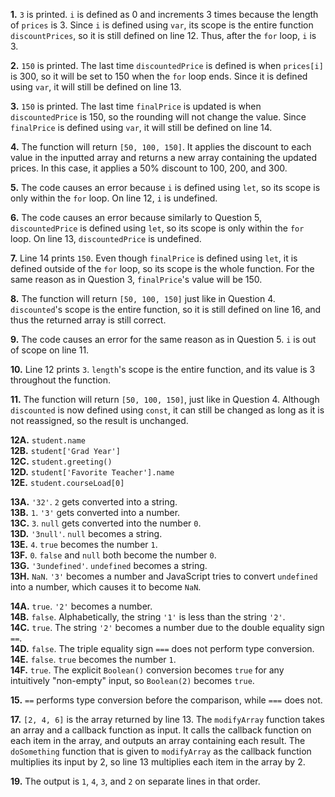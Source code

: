 **1.** `3` is printed. `i` is defined as 0 and increments 3 times because the length of `prices` is 3. Since `i` is defined using `var`, its scope is the entire function `discountPrices`, so it is still defined on line 12. Thus, after the `for` loop, `i` is 3.

**2.** `150` is printed. The last time `discountedPrice` is defined is when `prices[i]` is 300, so it will be set to 150 when the `for` loop ends. Since it is defined using `var`, it will still be defined on line 13.

**3.** `150` is printed. The last time `finalPrice` is updated is when `discountedPrice` is 150, so the rounding will not change the value. Since `finalPrice` is defined using `var`, it will still be defined on line 14.

**4.** The function will return `[50, 100, 150]`. It applies the discount to each value in the inputted array and returns a new array containing the updated prices. In this case, it applies a 50% discount to 100, 200, and 300.

**5.** The code causes an error because `i` is defined using `let`, so its scope is only within the `for` loop. On line 12, `i` is undefined.

**6.** The code causes an error because similarly to Question 5, `discountedPrice` is defined using `let`, so its scope is only within the `for` loop. On line 13, `discountedPrice` is undefined.

**7.** Line 14 prints `150`. Even though `finalPrice` is defined using `let`, it is defined outside of the `for` loop, so its scope is the whole function. For the same reason as in Question 3, `finalPrice`'s value will be 150.

**8.** The function will return `[50, 100, 150]` just like in Question 4. `discounted`'s scope is the entire function, so it is still defined on line 16, and thus the returned array is still correct.

**9.** The code causes an error for the same reason as in Question 5. `i` is out of scope on line 11.

**10.** Line 12 prints `3`. `length`'s scope is the entire function, and its value is 3 throughout the function.

**11.** The function will return `[50, 100, 150]`, just like in Question 4. Although `discounted` is now defined using `const`, it can still be changed as long as it is not reassigned, so the result is unchanged.

**12A.** `student.name` \
**12B.** `student['Grad Year']` \
**12C.** `student.greeting()` \
**12D.** `student['Favorite Teacher'].name` \
**12E.** `student.courseLoad[0]`

**13A.** `'32'`. `2` gets converted into a string. \
**13B.** `1`. `'3'` gets converted into a number. \
**13C.** `3`. `null` gets converted into the number `0`. \
**13D.** `'3null'`. `null` becomes a string. \
**13E.** `4`. `true` becomes the number `1`. \
**13F.** `0`. `false` and `null` both become the number `0`. \
**13G.** `'3undefined'`. `undefined` becomes a string. \
**13H.** `NaN`. `'3'` becomes a number and JavaScript tries to convert `undefined` into a number, which causes it to become `NaN`.

**14A.** `true`. `'2'` becomes a number. \
**14B.** `false`. Alphabetically, the string `'1'` is less than the string `'2'`. \
**14C.** `true`. The string `'2'` becomes a number due to the double equality sign `==`. \
**14D.** `false`. The triple equality sign `===` does not perform type conversion. \
**14E.** `false`. `true` becomes the number `1`. \
**14F.** `true`. The explicit `Boolean()` conversion becomes `true` for any intuitively "non-empty" input, so `Boolean(2)` becomes `true`.

**15.** `==` performs type conversion before the comparison, while `===` does not.

**17.** `[2, 4, 6]` is the array returned by line 13. The `modifyArray` function takes an array and a callback function as input. It calls the callback function on each item in the array, and outputs an array containing each result. The `doSomething` function that is given to `modifyArray` as the callback function multiplies its input by 2, so line 13 multiplies each item in the array by 2.

**19.** The output is `1`, `4`, `3`, and `2` on separate lines in that order.